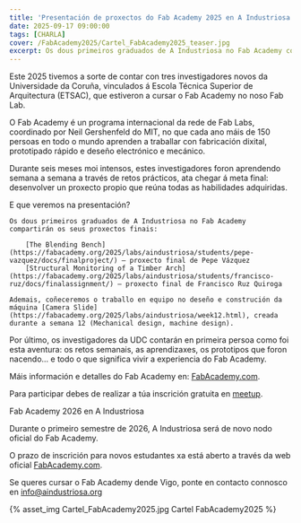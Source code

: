 ```yaml
---
title: 'Presentación de proxectos do Fab Academy 2025 en A Industriosa'
date: 2025-09-17 09:00:00
tags: [CHARLA]
cover: /FabAcademy2025/Cartel_FabAcademy2025_teaser.jpg
excerpt: Os dous primeiros graduados de A Industriosa no Fab Academy compartirán a súa experiencia e os seus proxectos connosco.
---
```


Este 2025 tivemos a sorte de contar con tres investigadores novos da Universidade da Coruña, vinculados á Escola Técnica Superior de Arquitectura (ETSAC), que estiveron a cursar o Fab Academy no noso Fab Lab.

O Fab Academy é un programa internacional da rede de Fab Labs, coordinado por Neil Gershenfeld do MIT, no que cada ano máis de 150 persoas en todo o mundo aprenden a traballar con fabricación dixital, prototipado rápido e deseño electrónico e mecánico.

Durante seis meses moi intensos, estes investigadores foron aprendendo semana a semana a través de retos prácticos, ata chegar á meta final: desenvolver un proxecto propio que reúna todas as habilidades adquiridas.

E que veremos na presentación?

	Os dous primeiros graduados de A Industriosa no Fab Academy compartirán os seus proxectos finais:
		
		[The Blending Bench](https://fabacademy.org/2025/labs/aindustriosa/students/pepe-vazquez/docs/finalproject/) – proxecto final de Pepe Vázquez 
		[Structural Monitoring of a Timber Arch](https://fabacademy.org/2025/labs/aindustriosa/students/francisco-ruz/docs/finalassignment/) – proxecto final de Francisco Ruz Quiroga

	Ademais, coñeceremos o traballo en equipo no deseño e construción da máquina [Camera Slide](https://fabacademy.org/2025/labs/aindustriosa/week12.html), creada durante a semana 12 (Mechanical design, machine design).

Por último, os investigadores da UDC contarán en primeira persoa como foi esta aventura: os retos semanais, as aprendizaxes, os prototipos que foron nacendo… e todo o que significa vivir a experiencia do Fab Academy.

Máis información e detalles do Fab Academy en: [FabAcademy.com](https://fabacademy.org/).

Para participar debes de realizar a túa inscrición gratuita en [meetup](https://www.meetup.com/es/aindustriosa/events/311091910/).

Fab Academy 2026 en A Industriosa

Durante o primeiro semestre de 2026, A Industriosa será de novo nodo oficial do Fab Academy.

O prazo de inscrición para novos estudantes xa está aberto a través da web oficial [FabAcademy.com](https://fabacademy.org/).

Se queres cursar o Fab Academy dende Vigo, ponte en contacto connosco en [info@aindustriosa.org](mailto:info@aindustriosa.org)


{% asset_img Cartel_FabAcademy2025.jpg Cartel FabAcademy2025 %} 
